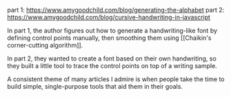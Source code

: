 part 1: https://www.amygoodchild.com/blog/generating-the-alphabet
part 2: https://www.amygoodchild.com/blog/cursive-handwriting-in-javascript

In part 1, the author figures out how to generate a handwriting-like font by defining control points manually, then smoothing them using [[Chaikin's corner-cutting algorithm]].

In part 2, they wanted to create a font based on their own handwriting, so they built a little tool to trace the control points on top of a writing sample.

A consistent theme of many articles I admire is when people take the time to build simple, single-purpose tools that aid them in their goals.